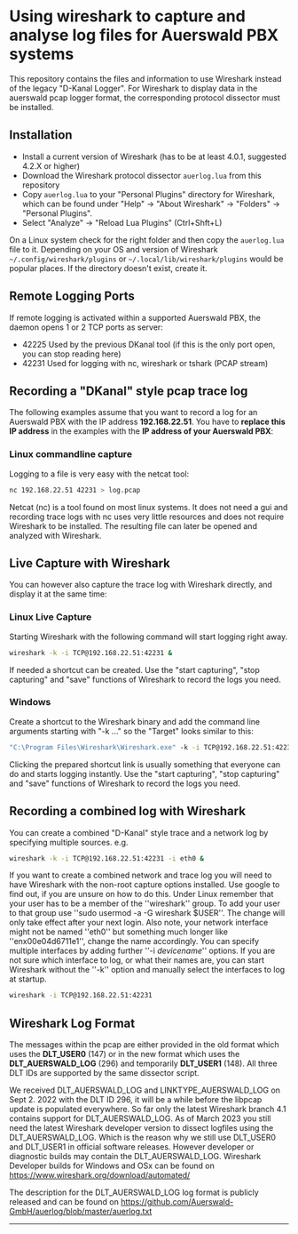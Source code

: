 # Using wireshark to capture and analyse log files for Auerswald PBX systems

This repository contains the files and information to use Wireshark instead of the legacy "D-Kanal Logger".
For Wireshark to display data in the auerswald pcap logger format, the corresponding protocol dissector must be installed.

## Installation

* Install a current version of Wireshark (has to be at least 4.0.1, suggested 4.2.X or higher)
* Download the Wireshark protocol dissector ```auerlog.lua``` from this repository
* Copy ```auerlog.lua``` to your "Personal Plugins" directory for Wireshark, which can be found under "Help" -> "About Wireshark" -> "Folders" -> "Personal Plugins".
* Select "Analyze" -> "Reload Lua Plugins" (Ctrl+Shft+L)

On a Linux system check for the right folder and then copy the ```auerlog.lua``` file to it.
Depending on your OS and version of Wireshark
```~/.config/wireshark/plugins```
or
```~/.local/lib/wireshark/plugins``` would be popular places.
If the directory doesn't exist, create it.

## Remote Logging Ports

If remote logging is activated within a supported Auerswald PBX, the daemon opens 1 or 2 TCP ports as server:

* 42225 Used by the previous DKanal tool (if this is the only port open, you can stop reading here)
* 42231 Used for logging with nc, wireshark or tshark (PCAP stream)

## Recording a "DKanal" style pcap trace log

The following examples assume that you want to record a log for an Auerswald PBX with the IP address **192.168.22.51**.
You have to **replace this IP address** in the examples with the **IP address of your Auerswald PBX**:

### Linux commandline capture

Logging to a file is very easy with the netcat tool:

```bash
nc 192.168.22.51 42231 > log.pcap
```

Netcat (nc) is a tool found on most linux systems. It does not need a gui and recording trace logs with nc uses very little resources and does not require Wireshark to be installed.
The resulting file can later be opened and analyzed with Wireshark.

## Live Capture with Wireshark

You can however also capture the trace log with Wireshark directly, and display it at the same time:

### Linux Live Capture

Starting Wireshark with the following command will start logging right away.

```bash
wireshark -k -i TCP@192.168.22.51:42231 &
```

If needed a shortcut can be created.
Use the "start capturing", "stop capturing" and "save" functions of Wireshark to record the logs you need.

### Windows

Create a shortcut to the Wireshark binary and add the command line arguments starting with "-k ..." so the "Target" looks similar to this:

```cmd
"C:\Program Files\Wireshark\Wireshark.exe" -k -i TCP@192.168.22.51:42231
```

Clicking the prepared shortcut link is usually something that everyone can do and starts logging instantly.
Use the "start capturing", "stop capturing" and "save" functions of Wireshark to record the logs you need.

## Recording a combined log with Wireshark

You can create a combined "D-Kanal" style trace and a network log by specifying multiple sources. e.g.

```bash
wireshark -k -i TCP@192.168.22.51:42231 -i eth0 &
```

If you want to create a combined network and trace log you will need to have Wireshark with the non-root capture options installed. Use google to find out, if you are unsure on how to do this.
Under Linux remember that your user has to be a member of the ''wireshark'' group.
To add your user to that group use ''sudo usermod -a -G wireshark $USER''.
The change will only take effect after your next login.
Also note, your network interface might not be named ''eth0'' but something much longer like ''enx00e04d6711e1'', change the name accordingly. You can specify multiple interfaces by adding further ''-i *devicename*'' options.
If you are not sure which interface to log, or what their names are, you can start Wireshark without the ''-k'' option and manually select the interfaces to log at startup.

```bash
wireshark -i TCP@192.168.22.51:42231
```

## Wireshark Log Format

The messages within the pcap are either provided in the old format which uses the **DLT_USER0** (147) or in the new format which uses the **DLT_AUERSWALD_LOG** (296) and temporarily **DLT_USER1** (148).
All three DLT IDs are supported by the same dissector script.

We received DLT_AUERSWALD_LOG and LINKTYPE_AUERSWALD_LOG on Sept 2. 2022 with the DLT ID 296, it will be a while before the libpcap update is populated everywhere.
So far only the latest Wireshark branch 4.1 contains support for DLT_AUERSWALD_LOG.
As of March 2023 you still need the latest Wireshark developer version to dissect logfiles using the DLT_AUERSWALD_LOG.
Which is the reason why we still use DLT_USER0 and DLT_USER1 in official software releases. However developer or diagnostic builds may contain the DLT_AUERSWALD_LOG.
Wireshark Developer builds for Windows and OSx can be found on <https://www.wireshark.org/download/automated/>

The description for the DLT_AUERSWALD_LOG log format is publicly released and can be found on <https://github.com/Auerswald-GmbH/auerlog/blob/master/auerlog.txt>

***
